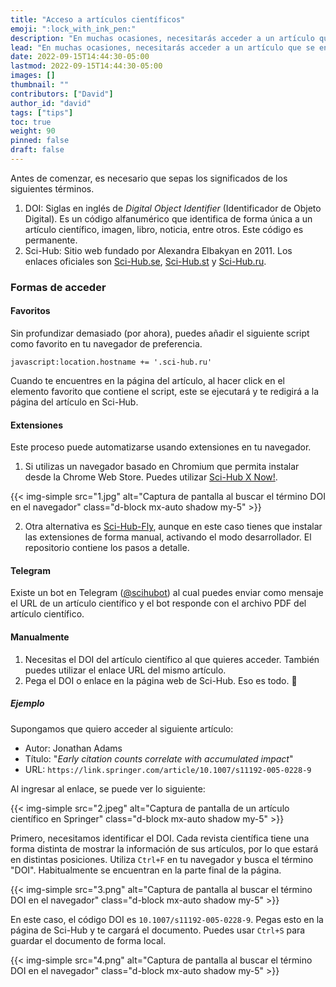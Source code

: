 ```yaml
---
title: "Acceso a artículos científicos"
emoji: ":lock_with_ink_pen:"
description: "En muchas ocasiones, necesitarás acceder a un artículo que se encuentra tras un muro de pago. Veremos algunos métodos para acceder a estos artículos."
lead: "En muchas ocasiones, necesitarás acceder a un artículo que se encuentra tras un muro de pago. Veremos algunos métodos para acceder a estos artículos."
date: 2022-09-15T14:44:30-05:00
lastmod: 2022-09-15T14:44:30-05:00
images: []
thumbnail: ""
contributors: ["David"]
author_id: "david"
tags: ["tips"]
toc: true
weight: 90
pinned: false
draft: false
---
```


Antes de comenzar, es necesario que sepas los significados de los siguientes términos.

1. DOI: Siglas en inglés de _Digital Object Identifier_ (Identificador de Objeto Digital). Es un código alfanumérico que identifica de forma única a un artículo científico, imagen, libro, noticia, entre otros. Este código es permanente.
2. Sci-Hub: Sitio web fundado por Alexandra Elbakyan en 2011. Los enlaces oficiales son [Sci-Hub.se](https://sci-hub.se/), [Sci-Hub.st](https://sci-hub.st/) y [Sci-Hub.ru](https://sci-hub.ru/).

### Formas de acceder

#### Favoritos

Sin profundizar demasiado (por ahora), puedes añadir el siguiente script como favorito en tu navegador de preferencia.

```
javascript:location.hostname += '.sci-hub.ru'
```

Cuando te encuentres en la página del artículo, al hacer click en el elemento favorito que contiene el script, este se ejecutará y te redigirá a la página del artículo en Sci-Hub.

#### Extensiones

Este proceso puede automatizarse usando extensiones en tu navegador. 

1. Si utilizas un navegador basado en Chromium que permita instalar desde la Chrome Web Store. Puedes utilizar [Sci-Hub X Now!](https://chrome.google.com/webstore/detail/sci-hub-x-now/gmmnidkpkgiohfdoenhpghbilmeeagjj). 

{{< img-simple src="1.jpg" alt="Captura de pantalla al buscar el término DOI en el navegador" class="d-block mx-auto shadow my-5" >}}

2. Otra alternativa es [Sci-Hub-Fly](https://github.com/allanino/sci-hub-fy), aunque en este caso tienes que instalar las extensiones de forma manual, activando el modo desarrollador. El repositorio contiene los pasos a detalle.

#### Telegram

Existe un bot en Telegram ([@scihubot](https://telegram.me/scihubot)) al cual puedes enviar como mensaje el URL de un artículo científico y el bot responde con el archivo PDF del artículo científico.

#### Manualmente

1. Necesitas el DOI del artículo científico al que quieres acceder. También puedes utilizar el enlace URL del mismo artículo.
2. Pega el DOI o enlace en la página web de Sci-Hub. Eso es todo. :tada:

##### Ejemplo

Supongamos que quiero acceder al siguiente artículo:
- Autor: Jonathan Adams
- Título: "_Early citation counts correlate with accumulated impact_" 
- URL: ```https://link.springer.com/article/10.1007/s11192-005-0228-9```

Al ingresar al enlace, se puede ver lo siguiente:

{{< img-simple src="2.jpeg" alt="Captura de pantalla de un artículo científico en Springer" class="d-block mx-auto shadow my-5" >}}

Primero, necesitamos identificar el DOI. Cada revista científica tiene una forma distinta de mostrar la información de sus artículos, por lo que estará en distintas posiciones. Utiliza ```Ctrl+F``` en tu navegador y busca el término "DOI". Habitualmente se encuentran en la parte final de la página.

{{< img-simple src="3.png" alt="Captura de pantalla al buscar el término DOI en el navegador" class="d-block mx-auto shadow my-5" >}}

En este caso, el código DOI es ```10.1007/s11192-005-0228-9```. Pegas esto en la página de Sci-Hub y te cargará el documento. Puedes usar ```Ctrl+S``` para guardar el documento de forma local.

{{< img-simple src="4.png" alt="Captura de pantalla al buscar el término DOI en el navegador" class="d-block mx-auto shadow my-5" >}}
